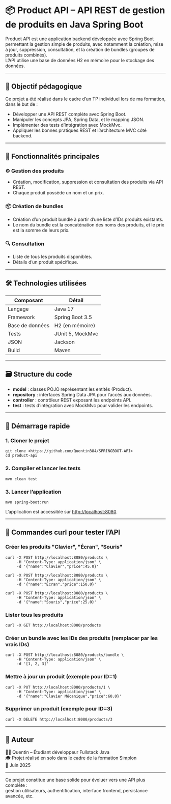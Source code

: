 
# 📦 Product API – API REST de gestion de produits en Java Spring Boot

Product API est une application backend développée avec Spring Boot permettant la gestion simple de produits, avec notamment la création, mise à jour, suppression, consultation, et la création de bundles (groupes de produits combinés).  
L’API utilise une base de données H2 en mémoire pour le stockage des données.

---

## 🎯 Objectif pédagogique

Ce projet a été réalisé dans le cadre d’un TP individuel lors de ma formation, dans le but de :

- Développer une API REST complète avec Spring Boot.
- Manipuler les concepts JPA, Spring Data, et le mapping JSON.
- Implémenter des tests d’intégration avec MockMvc.
- Appliquer les bonnes pratiques REST et l’architecture MVC côté backend.

---

## 🧩 Fonctionnalités principales

### ⚙️ Gestion des produits

- Création, modification, suppression et consultation des produits via API REST.
- Chaque produit possède un nom et un prix.

### 📦 Création de bundles

- Création d’un produit bundle à partir d’une liste d’IDs produits existants.
- Le nom du bundle est la concaténation des noms des produits, et le prix est la somme de leurs prix.

### 🔍 Consultation

- Liste de tous les produits disponibles.
- Détails d’un produit spécifique.

---

## 🛠️ Technologies utilisées

| Composant       | Détail                                 |
|-----------------|---------------------------------------|
| Langage         | Java 17                               |
| Framework       | Spring Boot 3.5                       |
| Base de données | H2 (en mémoire)                       |
| Tests           | JUnit 5, MockMvc                      |
| JSON            | Jackson                              |
| Build           | Maven                                |

---

## 🗃️ Structure du code

- **model** : classes POJO représentant les entités (Product).
- **repository** : interfaces Spring Data JPA pour l’accès aux données.
- **controller** : contrôleur REST exposant les endpoints API.
- **test** : tests d’intégration avec MockMvc pour valider les endpoints.

---

## 🚀 Démarrage rapide

### 1. Cloner le projet

```
git clone <https://github.com/Quentin384/SPRINGBOOT-API>
cd product-api
```

### 2. Compiler et lancer les tests

```
mvn clean test
```

### 3. Lancer l’application

```
mvn spring-boot:run
```

L’application est accessible sur [http://localhost:8080](http://localhost:8080).

---

## 🔧 Commandes curl pour tester l’API

### Créer les produits "Clavier", "Écran", "Souris"

```
curl -X POST http://localhost:8080/products \
     -H "Content-Type: application/json" \
     -d '{"name":"Clavier","price":45.0}'

curl -X POST http://localhost:8080/products \
     -H "Content-Type: application/json" \
     -d '{"name":"Écran","price":150.0}'

curl -X POST http://localhost:8080/products \
     -H "Content-Type: application/json" \
     -d '{"name":"Souris","price":25.0}'
```

### Lister tous les produits

```
curl -X GET http://localhost:8080/products
```

### Créer un bundle avec les IDs des produits (remplacer par les vrais IDs)

```
curl -X POST http://localhost:8080/products/bundle \
     -H "Content-Type: application/json" \
     -d '[1, 2, 3]'
```

### Mettre à jour un produit (exemple pour ID=1)

```
curl -X PUT http://localhost:8080/products/1 \
     -H "Content-Type: application/json" \
     -d '{"name":"Clavier Mécanique","price":60.0}'
```

### Supprimer un produit (exemple pour ID=3)

```
curl -X DELETE http://localhost:8080/products/3
```

---

## 📌 Auteur

👨‍💻 Quentin – Étudiant développeur Fullstack Java  
🎓 Projet réalisé en solo dans le cadre de la formation Simplon  
📆 Juin 2025

---

Ce projet constitue une base solide pour évoluer vers une API plus complète :  
gestion utilisateurs, authentification, interface frontend, persistance avancée, etc.

